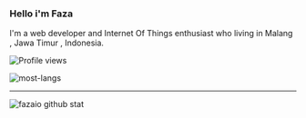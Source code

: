 ### Hello i'm Faza
I'm a web developer and Internet Of Things enthusiast who living in Malang , Jawa Timur , Indonesia.

![Profile views](https://gpvc.arturio.dev/fazaio)

![most-langs](https://github-readme-stats.vercel.app/api/top-langs/?username=fazaio&hide=html&theme=default&layout=compact)

---
![fazaio github stat](https://github-readme-stats.vercel.app/api?username=fazaio&show_icons=true&hide_border=true)
